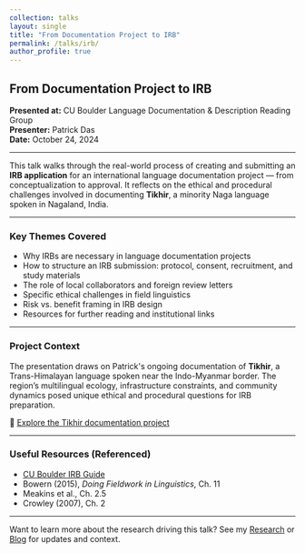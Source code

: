 ```yaml
---
collection: talks
layout: single
title: "From Documentation Project to IRB"
permalink: /talks/irb/
author_profile: true
---
```


## From Documentation Project to IRB

**Presented at:** CU Boulder Language Documentation & Description Reading Group  
**Presenter:** Patrick Das  
**Date:** October 24, 2024

---

This talk walks through the real-world process of creating and submitting an **IRB application** for an international language documentation project — from conceptualization to approval. It reflects on the ethical and procedural challenges involved in documenting **Tikhir**, a minority Naga language spoken in Nagaland, India.

---

### Key Themes Covered

- Why IRBs are necessary in language documentation projects
- How to structure an IRB submission: protocol, consent, recruitment, and study materials
- The role of local collaborators and foreign review letters
- Specific ethical challenges in field linguistics
- Risk vs. benefit framing in IRB design
- Resources for further reading and institutional links

---

### Project Context

The presentation draws on Patrick's ongoing documentation of **Tikhir**, a Trans-Himalayan language spoken near the Indo-Myanmar border. The region’s multilingual ecology, infrastructure constraints, and community dynamics posed unique ethical and procedural questions for IRB preparation.

📍 [Explore the Tikhir documentation project](/tikhir/)

---

### Useful Resources (Referenced)

- [CU Boulder IRB Guide](https://www.colorado.edu/researchinnovation/research-administration/compliance/human-research-irb/preparing-protocol-submissions/new-human)
- Bowern (2015), *Doing Fieldwork in Linguistics*, Ch. 11  
- Meakins et al., Ch. 2.5  
- Crowley (2007), Ch. 2

---

Want to learn more about the research driving this talk? See my [Research](/research/) or [Blog](/blog/) for updates and context.
